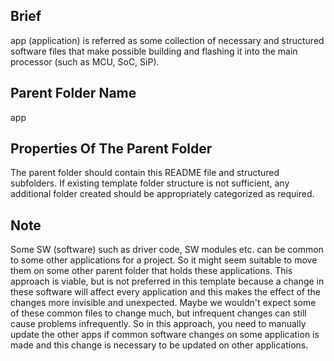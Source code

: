 ## Brief
app (application) is referred as some collection of necessary and structured software files that make possible building and flashing it into the main processor (such as MCU, SoC, SiP). 

## Parent Folder Name
app

## Properties Of The Parent Folder 
The parent folder should contain this README file and structured subfolders. If existing template folder structure is not sufficient, any additional folder created should be appropriately categorized as required.

## Note 
Some SW (software) such as driver code, SW modules etc. can be common to some other applications for a project. So it might seem suitable to move them on some other parent folder that holds these applications. This approach is viable, but is not preferred in this template because a change in these software will affect every application and this makes the effect of the changes more invisible and unexpected. Maybe we wouldn't expect some of these common files to change much, but infrequent changes can still cause problems infrequently. So in this approach, you need to manually update the other apps if common software changes on some application is made and this change is necessary to be updated on other applications. 